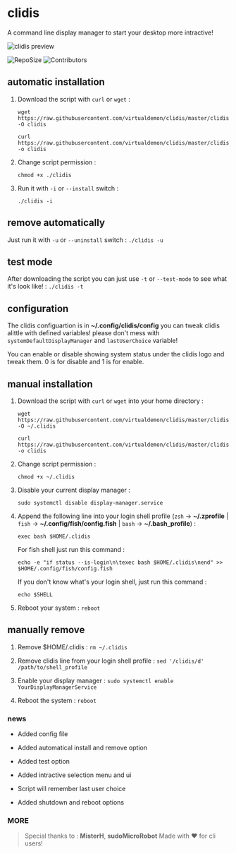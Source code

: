 # clidis
A command line display manager to start your desktop more intractive!

![clidis preview](https://raw.githubusercontent.com/virtualdemon/clidis/master/screenshot/screenshot_v-2.0.png)

![RepoSize](https://img.shields.io/github/repo-size/virtualdemon/clidis.svg?style=flat-square) ![Contributors](https://img.shields.io/github/contributors/virtualdemon/clidis.svg?style=flat-square)
    
## automatic installation

1. Download the script with `curl` or `wget` : 
	
    `wget https://raw.githubusercontent.com/virtualdemon/clidis/master/clidis -O clidis`

	`curl https://raw.githubusercontent.com/virtualdemon/clidis/master/clidis -o clidis`
	        
2. Change script permission : 

	`chmod +x ./clidis`

3. Run it with `-i` or `--install` switch : 

    `./clidis -i`

## remove automatically

Just run it with `-u` or `--uninstall` switch : `./clidis -u`


## test  mode

After downloading the script you can just use `-t` or `--test-mode` to see what it's look like! : `./clidis -t`

## configuration

The clidis configuartion is in **~/.config/clidis/config** you can tweak clidis alittle with defined variables! please don't mess with `systemDefaultDisplayManager` and `lastUserChoice` variable!

You can enable or disable showing system status under the clidis logo and tweak them. 0 is for disable and 1 is for enable.

## manual installation

1. Download the script with `curl` or `wget` into your home directory : 
	
    `wget https://raw.githubusercontent.com/virtualdemon/clidis/master/clidis -O ~/.clidis`

	`curl https://raw.githubusercontent.com/virtualdemon/clidis/master/clidis -o clidis`
	        
2. Change script permission : 

	`chmod +x ~/.clidis`
    
3. Disable your current display manager : 

    `sudo systemctl disable display-manager.service`

4. Append the following line into your login shell profile (`zsh` -> **~/.zprofile** | `fish` -> **~/.config/fish/config.fish** | `bash` -> **~/.bash_profile**) : 
    
    `exec bash $HOME/.clidis`
     
     For fish shell just run this command : 
     
     `echo -e "if status --is-login\n\texec bash $HOME/.clidis\nend" >> $HOME/.config/fish/config.fish`
     
    If you don't know what's your login shell, just run this command : 
    
    `echo $SHELL`

5. Reboot your system : `reboot`

## manually remove

1. Remove $HOME/.clidis : `rm ~/.clidis`

2. Remove clidis line from your login shell profile : `sed '/clidis/d' /path/to/shell_profile`

3. Enable your display manager : `sudo systemctl enable YourDisplayManagerService`

4. Reboot the system : `reboot`

### news

* Added config file

* Added automatical install and remove option

* Added test option

* Added intractive selection menu and ui

* Script will remember last user choice

* Added shutdown and reboot options

### MORE

>  Special thanks to : 
    **MisterH**, **sudoMicroRobot**
Made with :heart: for cli users!

